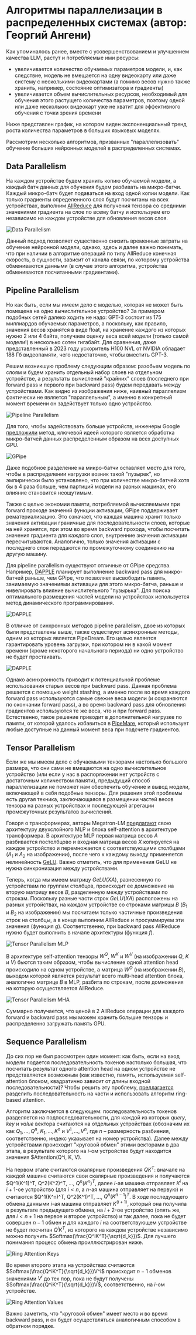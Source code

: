 # Алгоритмы параллелизации в распределенных системах (автор: Георгий Ангени)

Как упоминалось ранее, вместе с усовершенствованием и улучшением качества LLM, растут и потребляемые ими ресурсы:

- увеличивается количество обучаемых параметров модели, и, как следствие, модель не вмещается на одну видеокарту или даже систему с несколькими видеокартами (а помимо весов нужно также хранить, например, состояние оптимизатора и градиенты)
- увеличивается объем вычислительных ресурсов, необходимый для обучения этого растущего количества параметров, поэтому одной или даже нескольких видеокарт уже не хватит для эффективного обучения с точки зрения времени

Ниже представлен график, на котором виден экспоненциальный тренд роста количества параметров в больших языковых моделях.

Рассмотрим несколько алгоритмов, призванных "параллелизовать" обучение больших нейронных моделей в распределенных системах.

## Data Parallelism

На каждом устройстве будем хранить копию обучаемой модели, а каждый батч данных для обучения будем разбивать на микро-батчи. Каждый микро-батч будет подаваться на вход одной копии модели. Как только градиенты определенного слоя будут посчитаны на всех устройствах, выполним [AllReduce](https://docs.nvidia.com/deeplearning/nccl/user-guide/docs/usage/operations.html#allreduce) для получения тензора со средними значениями градиента на слое по всему батчу и используем его независимо на каждом устройстве для обновления весов слоя.

![Data Parallelism](assets/data_parallelism.gif)

Данный подход позволяет существенно снизить временные затраты на обучение нейронной модели, однако, здесь и далее важно понимать, что при наличии в алгоритме операций по типу AllReduce конечная скорость, в сущности, зависит от канала связи, по которому устройства обмениваются данными (в случае этого алгоритма, устройства обмениваются посчитанными градиентами).

## Pipeline Parallelism

Но как быть, если мы имеем дело с моделью, которая не может быть помещена на одно вычислительное устройство? За примером подобных сетей далеко ходить не надо: GPT-3 состоит из 175 миллиардов обучаемых параметров, а поскольку, как правило, значения весов хранятся в виде float, на хранение каждого из которых нужно 2 или 4 байта, получаем оценку веса всей модели (только самой модели!) в несколько сотен гигабайт. Для сравнения, даже представленный в 2023 году ускоритель H100 NVL от NVIDIA обладает 188 Гб видеопамяти, чего недостаточно, чтобы вместить GPT-3.

Решим возникшую проблему следующим образом: разобьем модель по слоям и будем хранить отдельный набор слоев на отдельном устройстве, а результаты вычислений "крайних" слоев (последнего при forward pass и первого при backward pass) будем передавать между устройствами. Как видно из изображения ниже, наивный параллелизм фактически не является "параллельным", а именно в конкретный момент времени он задействует только одно устройство.

![Pipeline Parallelism](assets/pipeline_parallelism_1.png)

Для того, чтобы задействовать больше устройств, инженеры Google [предложили](https://arxiv.org/pdf/1811.06965.pdf) метод, ключевой идеей которого является обработка микро-батчей данных распределенным образом на всех доступных GPU.

![GPipe](assets/pipeline_parallelism_2.png)

Даже подобное разделение на микро-батчи оставляет место для того, чтобы в распределении нагрузки возник такой "пузырек", но эмпирически было установлено, что при количестве микро-батчей хотя бы в 4 раза больше, чем партиций модели на разных машинах, его влияние становится неощутимым.

Также с целью экономии памяти, потребляемой вычисляемыми при forward проходе значений функции активации, GPipe поддерживает рематериализацию. Это означает, что каждая машина хранит только значения активации граничные для последовательности слоев, которые на ней хранятся, при этом во время backward прохода, чтобы посчитать значения градиента для каждого слоя, внутренние значения активации пересчитываются. Аналогично, только значения активации с последнего слоя передаются по промежуточному соединению на другую машину.

Для pipeline parallelism существуют отличные от GPipe средства. Например, [DAPPLE](https://arxiv.org/pdf/2007.01045.pdf) планирует выполнение backward pass для микро-батчей раньше, чем GPipe, что позволяет высвободить память, занимаемую значениями активации для этого микро-батча, раньше и нивелировать влияние вычислительного "пузырька". Для поиска оптимального размещения частей модели на устройствах используется метод динамического программирования.

![DAPPLE](assets/pipeline_parallelism_3.png)

В отличие от синхронных методов pipeline parallelism, двое из которых были представлены выше, также существуют асинхронные методы, одним из которых является PipeDream. Его целью является гарантировать уровень загрузки, при котором ни в какой момент времени (кроме некоторого начального периода) ни одно устройство не будет простаивать.

![DAPPLE](assets/pipeline_parallelism_4.png)

Однако асинхронность приводит к потенциальной проблеме использования старых весов при backward pass. Данная проблема решается с помощью weight stashing, а именно после во время каждого forward pass используются самые свежие веса модели (и сохраняются по окончании forward pass), а во время backward pass для обновления градиентов используются те же веса, что и при forward pass. Естественно, такое решение приводит в дополнительной нагрузке по памяти, от которой удалось избавиться в [PipeMare](https://proceedings.mlsys.org/paper_files/paper/2021/file/9412531719be7ccf755c4ff98d0969dc-Paper.pdf), который использует любые доступные на данный момент веса при подсчете градиентов.

## Tensor Parallelism

Если же мы имеем дело с обучаемыми тензорами настолько большого размера, что они сами не вмещаются на одно вычислительное устройство (или если у нас в распоряжении нет устройств с достаточным количеством памяти), предыдущий способ параллелизации не поможет нам обеспечить обучение и вывод модели, включающей в себя подобные тензоры. Для решения этой проблемы есть другая техника, заключающаяся в размещении частей весов тензора на разных устройствах и последующей агрегации промежуточных результатов вычислений.

Говоря о трансформерах, авторы Megatron-LM [предлагают](https://arxiv.org/pdf/1909.08053.pdf) свою архитектуру двухслойного MLP и блока self-attention в архитектуре трансформера. В архитектуре MLP первая матрица весов $A$ разбивается постолбцово и входная матрица весов $X$ копируется на каждое устройство и перемножается с соответствующими столбцами ($A_1$ и $A_2$ на изображении), после чего к каждому выходу применяется нелинейность [GeLU](https://paperswithcode.com/method/gelu). Важно отметить, что для применения GeLU не нужна синхронизация между устройствами.

Теперь, когда мы имеем матрицу $GeLU(XA)$, разнесенную по устройствам по группам столбцов, происходит ее домножение на вторую матрицу весов $B$, разделенную между устройствами по строкам. Поскольку разные части строк $GeLU(XA)$ расположены на разных устройствах, на каждом устройстве со строками матрицы $B$ ($B_1$ и $B_2$ на изображении) мы посчитаем только частичные произведения строк на столбцы, а в конце выполним AllReduce и просуммируем эти значения (функция $g$). Соответственно, при backward pass AllReduce нужно будет выполнить в начале архитектуры (функция $f$).

![Tensor Parallelism MLP](assets/tensor_parallelism_1.png)

В архитектуре self-attention тензоры $W^Q$, $W^K$ и $W^V$ (на изображении $Q$, $K$ и $V$) бьются таким образом, чтобы вычисление одной attention head происходило на одном устройстве, а матрица $W^O$ (на изображении $B$), выходом которой является результат всего multi-head attention блока, аналогично матрице $B$ в MLP, разбита по строкам, после домножения на которую осуществляется AllReduce.

![Tensor Parallelism MHA](assets/tensor_parallelism_2.png)

Суммарно получается, что ценой в 2 AllReduce операции для каждого forward и backward pass мы можем хранить большие тензоры и распределенно загружать память GPU.

## Sequence Parallelism

До сих пор не был рассмотрен один момент: как быть, если на вход модели подается последовательность токенов настолько большая, что посчитать результат одного attention head на одном устройстве не представляется возможным (как известно, память, используемая self-attention блоком, квадратично зависит от длины входной последовательности)? Чтобы решить эту проблему, [предлагается](https://arxiv.org/pdf/2105.13120.pdf) разделить последовательность на части и использовать алгоритм ring-based attention.

Алгоритм заключается в следующем: последовательность токенов разделяется на подпоследовательности, для каждой из которых $query$, $key$ и $value$ вектора считаются на отдельных устройствах (обозначим их как $Q_1,...,Q^n$, $K_1,...,K^n$ и $V^1,...,V^n$, где $n$ – размерность разбиения, соответственно, индекс указывает на номер устройства). Далее между устройствами происходит "круговой обмен" этими векторами в два этапа, в результате которого на $i$-ом устройстве будут находится значения $Attention(Q^i, K, V).

На первом этапе считаются скалярные произведения $QK^T$: вначале на каждой машине считаются свои скалярные произведения и получаются $Q^1(K^1)^T, Q^2(K^2)^T, ..., $Q^n(K^n)^T$, далее $i$-ая машина отправляет $K^i$ на $i+1$-ое устройство (для $i < n$, а $n$-ая машина отправляет на первую) и считаются $Q^1(K^n)^T, Q^2(K^1)^T, ..., $Q^n(K^{n-1})^T$. В ходе последующего обмена данными $i$-ая машина отправляет $K^(i+1)$, который она получила в результате предыдущего обмена, на $i+2$-ое устройство (опять же, для $i < n+1$ на первое и второе устройство) и так далее, пока не будет совершен $n-1$ обмен и для каждого $i$ на соответствующем устройстве не будет посчитан $Q^iK^T$, из которого на каждом устройстве независимо можно получить $Softmax(\frac{Q^iK^T}{\sqrt{d_k}})$. Для лучшего понимания процесс обмена проиллюстрирован ниже.

![Ring Attention Keys](assets/sequence_parallelism_1.png)

Во время второго этапа на устройствах считаются $Softmax(\frac{Q^iK^T}{\sqrt{d_k}})V^i$ происходит $n-1$ обменов значениями $V^i$ до тех пор, пока не будут получены $Softmax(\frac{Q^iK^T}{\sqrt{d_k}})V$, соответственно, на $i$-ом устройстве.

![Ring Attention Values](assets/sequence_parallelism_2.png)

Важно заметить, что "круговой обмен" имеет место и во время backward pass, и он будет осуществляться аналогичным способом в обратном порядке.
